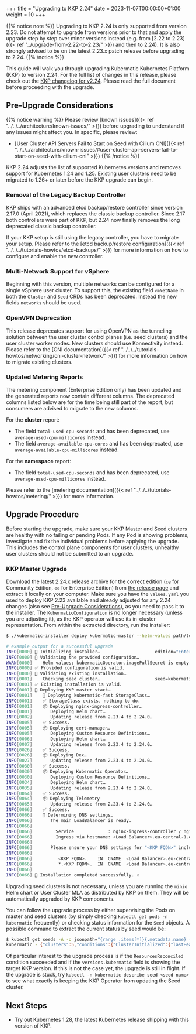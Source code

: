 +++
title = "Upgrading to KKP 2.24"
date = 2023-11-07T00:00:00+01:00
weight = 10
+++

{{% notice note %}}
Upgrading to KKP 2.24 is only supported from version 2.23. Do not attempt to upgrade from versions prior to that and apply the upgrade step by step over minor versions instead (e.g. from [2.22 to 2.23]({{< ref "../upgrade-from-2.22-to-2.23/" >}}) and then to 2.24). It is also strongly advised to be on the latest 2.23.x patch release before upgrading to 2.24.
{{% /notice %}}

This guide will walk you through upgrading Kubermatic Kubernetes Platform (KKP) to version 2.24. For the full list of changes in this release, please check out the [KKP changelog for v2.24](https://github.com/kubermatic/kubermatic/blob/main/docs/changelogs/CHANGELOG-2.24.md). Please read the full document before proceeding with the upgrade.

## Pre-Upgrade Considerations

{{% notice warning %}}
Please review [known issues]({{< ref "../../../architecture/known-issues/" >}}) before upgrading to understand if any issues might affect you. In specific, please review:

- [User Cluster API Servers Fail to Start on Seed with Cilium CNI]({{< ref "../../../architecture/known-issues/#user-cluster-api-servers-fail-to-start-on-seed-with-cilium-cni" >}})
{{% /notice %}}

KKP 2.24 adjusts the list of supported Kubernetes versions and removes support for Kubernetes 1.24 and 1.25. Existing user clusters need to be migrated to 1.26+ or later before the KKP upgrade can begin.

### Removal of the Legacy Backup Controller

KKP ships with an advanced etcd backup/restore controller since version 2.17.0 (April 2021), which replaces the classic backup controller. Since 2.17 both controllers were part of KKP, but 2.24 now finally removes the long deprecated classic backup controller.

If your KKP setup is still using the legacy controller, you have to migrate your setup. Please refer to the [etcd backup/restore configuration]({{< ref "../../../tutorials-howtos/etcd-backups/" >}}) for more information on how to configure and enable the new controller.

### Multi-Network Support for vSphere

Beginning with this version, multiple networks can be configured for a single vSphere user cluster. To support this, the existing field `vmNetName` in both the `Cluster` and `Seed` CRDs has been deprecated. Instead the new fields `networks` should be used.

### OpenVPN Deprecation

This release deprecates support for using OpenVPN as the tunneling solution between the user cluster control planes (i.e. seed clusters) and the user cluster worker nodes. New clusters should use Konnectivity instead. Please refer to the [CNI documentation]({{< ref "../../../tutorials-howtos/networking/cni-cluster-network/" >}}) for more information on how to migrate existing clusters.

### Updated Metering Reports

The metering component (Enterprise Edition only) has been updated and the generated reports now contain different columns. The deprecated columns listed below are for the time being still part of the report, but consumers are advised to migrate to the new columns.

For the **cluster** report:

- The field `total-used-cpu-seconds` and has been deprecated, use `average-used-cpu-millicores` instead.
- The field `average-available-cpu-cores` and has been deprecated, use `average-available-cpu-millicores` instead.

For the **namespace** report:

- The field `total-used-cpu-seconds` and has been deprecated, use `average-used-cpu-millicores` instead.

Please refer to the [metering documentation]({{< ref "../../../tutorials-howtos/metering/" >}}) for more information.

## Upgrade Procedure

Before starting the upgrade, make sure your KKP Master and Seed clusters are healthy with no failing or pending Pods. If any Pod is showing problems, investigate and fix the individual problems before applying the upgrade. This includes the control plane components for user clusters, unhealthy user clusters should not be submitted to an upgrade.

### KKP Master Upgrade

Download the latest 2.24.x release archive for the correct edition (`ce` for Community Edition, `ee` for Enterprise Edition) from [the release page](https://github.com/kubermatic/kubermatic/releases) and extract it locally on your computer. Make sure you have the `values.yaml` you used to deploy KKP 2.23 available and already adjusted for any 2.24 changes (also see [Pre-Upgrade Considerations](#pre-upgrade-considerations)), as you need to pass it to the installer. The `KubermaticConfiguration` is no longer necessary (unless you are adjusting it), as the KKP operator will use its in-cluster representation. From within the extracted directory, run the installer:

```sh
$ ./kubermatic-installer deploy kubermatic-master --helm-values path/to/values.yaml

# example output for a successful upgrade
INFO[0000] 🚀 Initializing installer…                     edition="Enterprise Edition" version=v2.24.0
INFO[0000] 🚦 Validating the provided configuration…
WARN[0000]    Helm values: kubermaticOperator.imagePullSecret is empty, setting to spec.imagePullSecret from KubermaticConfiguration
INFO[0000] ✅ Provided configuration is valid.
INFO[0000] 🚦 Validating existing installation…
INFO[0001]    Checking seed cluster…                     seed=kubermatic
INFO[0001] ✅ Existing installation is valid.
INFO[0001] 🛫 Deploying KKP master stack…
INFO[0001]    💾 Deploying kubermatic-fast StorageClass…
INFO[0001]    ✅ StorageClass exists, nothing to do.
INFO[0001]    📦 Deploying nginx-ingress-controller…
INFO[0001]       Deploying Helm chart…
INFO[0002]       Updating release from 2.23.4 to 2.24.0…
INFO[0005]    ✅ Success.
INFO[0005]    📦 Deploying cert-manager…
INFO[0005]       Deploying Custom Resource Definitions…
INFO[0006]       Deploying Helm chart…
INFO[0007]       Updating release from 2.23.4 to 2.24.0…
INFO[0026]    ✅ Success.
INFO[0026]    📦 Deploying Dex…
INFO[0027]       Updating release from 2.23.4 to 2.24.0…
INFO[0030]    ✅ Success.
INFO[0030]    📦 Deploying Kubermatic Operator…
INFO[0030]       Deploying Custom Resource Definitions…
INFO[0034]       Deploying Helm chart…
INFO[0035]       Updating release from 2.23.4 to 2.24.0…
INFO[0064]    ✅ Success.
INFO[0064]    📦 Deploying Telemetry
INFO[0065]       Updating release from 2.23.4 to 2.24.0…
INFO[0066]    ✅ Success.
INFO[0066]    📡 Determining DNS settings…
INFO[0066]       The main LoadBalancer is ready.
INFO[0066]
INFO[0066]         Service             : nginx-ingress-controller / nginx-ingress-controller
INFO[0066]         Ingress via hostname: <Load Balancer>.eu-central-1.elb.amazonaws.com
INFO[0066]
INFO[0066]       Please ensure your DNS settings for "<KKP FQDN>" include the following records:
INFO[0066]
INFO[0066]          <KKP FQDN>.    IN  CNAME  <Load Balancer>.eu-central-1.elb.amazonaws.com.
INFO[0066]          *.<KKP FQDN>.  IN  CNAME  <Load Balancer>.eu-central-1.elb.amazonaws.com.
INFO[0066]
INFO[0066] 🛬 Installation completed successfully. ✌
```

Upgrading seed clusters is not necessary, unless you are running the `minio` Helm chart or User Cluster MLA as distributed by KKP on them. They will be automatically upgraded by KKP components.

You can follow the upgrade process by either supervising the Pods on master and seed clusters (by simply checking `kubectl get pods -n kubermatic` frequently) or checking status information for the `Seed` objects. A possible command to extract the current status by seed would be:

```sh
$ kubectl get seeds -A -o jsonpath="{range .items[*]}{.metadata.name} - {.status}{'\n'}{end}"
kubermatic - {"clusters":5,"conditions":{"ClusterInitialized":{"lastHeartbeatTime":"2023-02-16T10:53:34Z","message":"All KKP CRDs have been installed successfully.","reason":"CRDsUpdated","status":"True"},"KubeconfigValid":{"lastHeartbeatTime":"2023-02-14T16:50:09Z","reason":"KubeconfigValid","status":"True"},"ResourcesReconciled":{"lastHeartbeatTime":"2023-02-14T16:50:14Z","reason":"ReconcilingSuccess","status":"True"}},"phase":"Healthy","versions":{"cluster":"v1.24.10","kubermatic":"v2.24.0"}}
```

Of particular interest to the upgrade process is if the `ResourcesReconciled` condition succeeded and if the `versions.kubermatic` field is showing the target KKP version. If this is not the case yet, the upgrade is still in flight. If the upgrade is stuck, try `kubectl -n kubermatic describe seed <seed name>` to see what exactly is keeping the KKP Operator from updating the Seed cluster.

## Next Steps

- Try out Kubernetes 1.28, the latest Kubernetes release shipping with this version of KKP.
